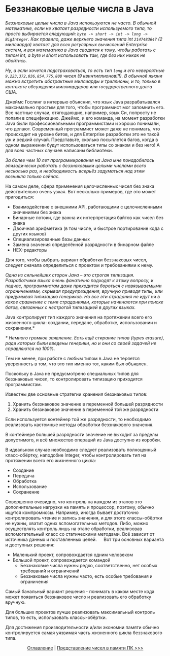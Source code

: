 Беззнаковые целые числа в Java
==============================

_Беззнаковые целые числа в Java используются не часто. В обычной математике, если не хватает разрядности используемого типа, то просто выбирается следующий: `byte -> short -> int -> long -> BigInteger`. Как правило, даже верхнего значения типа int `2147483647` (2 миллиарда) хватает для всех регулярных вычислений Enterprise систем, и вся математика в Java сводится к тому, чтобы работать с типом int, а byte и short использовать там, где без них никак не обойтись._

_Ну, а если хочется подстраховаться, то есть тип `long` и его невероятные `9,223,372,036,854,775,808` чисел (9 квинтиллионов!!!). В обычной жизни можно встретить абстрактные миллиарды и триллионы, и то, только в контексте обсуждения миллиардеров или государственного долга США._

Джеймс Гослинг в интервью объяснил, что язык Java разрабатывался максимально простым для того, чтобы программист мог запомнить его. Все частные случаи, отягощающие, например, язык Си, попросту не попали в спецификацию. Джеймс, и его команда, на момент разработки Java были профессиональными программистами и хорошо понимали, что делают. Современный программист может даже не понимать, что происходит на уровне битов, и для Enterprise разработки это не такой уж и редкий случай. Представьте, сколько посыплется багов, когда в одном выражении будут использоваться типы со знаком и без него! А для всех частных случаев написаны библиотеки.

_За более чем 10 лет программирования на Java мне понадобилось эпизодически работать с беззнаковыми целыми числами всего несколько раз, и необходимость всерьёз задуматься над этим возникла только сейчас._

На самом деле, сфера применения целочисленных чисел без знака действительно очень узкая. Вот несколько примеров, где это может пригодиться:

*	Взаимодействие с внешними API, работающими с целочисленными значениями без знака
*	Бинарные потоки, где важна их интерпретация байтов как чисел без знака
*	Двоичная арифметика (в том числе, и быстрое портирование кода с других языков)
*	Специализированные базы данных
*	Замена значения определённой разрядности в бинарном файле
*	HEX-редакторы

Для того, чтобы выбрать вариант обработки беззнаковых чисел, следует сначала определиться с проектом и требованиями к нему.

_Одна из сильнейших сторон Java – это строгая типизация. Разработчики языка очень фанатично подходят к этому вопросу, и подчас, программистам даже приходится бороться с навязываемыми ограничениями, скрывая предупреждения, вручную приводя типы, или придумывая типизацию генериков. Но все эти страдания не идут ни в какое сравнение с теми страданиями, которые начинаются при поиске багов, связанных с нестрогой типизацией в других языках._

Java контролирует тип каждого значения на протяжении всего его жизненного цикла: создании, передаче, обработке, использовании и сохранении.*

_* Немного громкое заявление. Есть ещё стирание типов (types erasure), ради которых были введены генерики, но и они со своей задачей не справляются на 100%._

Тем не менее, при работе с любым типом в Java не теряется уверенность в том, что это тип именно тот, каким был объявлен.

Поскольку в Java не предусмотрено специальных типов для беззнаковых чисел, то контролировать типизацию приходится программистам.

Известны две основные стратегии хранения беззнаковых типов:

1.	Хранить беззнаковое значение в переменной большей разрядности
2.	Хранить беззнаковое значение в переменной той же разрядности

Если используется контейнер той же разрядности, то необходимо реализовать кастомные методы обработки беззнакового значения.

В контейнере большей разрядности значение не выходит за пределы допустимого, и всё множество операций из Java доступно из коробки.

В идеальном случае необходимо следует реализовать полноценный класс-обёртку, наподобие Integer, чтобы контролировать тип на протяжении всего его жизненного цикла: 

*	Создание
*	Передача
*	Обработка
*	Использование
*	Сохранение

Совершенно очевидно, что контроль на каждом из этапов это дополнительные нагрузки на память и процессор, поэтому, обычно ищутся компромиссы. Например, иногда бывает достаточно контролировать чтение и запись значения, и для этого классы-обёртки не нужны, хватит одних вспомогательных методов. Либо, можно осуществлять контроль лишь на этапе обработки, реализовав вспомогательный класс со статическими методами. Всё зависит от источника данных и поставленных целей.
 
Вот три основных варианта и доступных решения:

*	Маленький проект, сопровождается одним человеком
*	Большой проект, сопровождается командой
    *	Беззнаковые числа нужны редко, соответственно, нет особых требований и ограничений
    *	Беззнаковые числа нужны часто, есть особые требования и ограничения

Самый банальный вариант решения - понимать в каком месте кода может появиться беззнаковое число и реализовать его обработку вручную.

Для больших проектов лучше реализовать максимальный контроль типов, то есть, использовать классы-обёртки.

Для достижения производительности и/или экономии памяти обычно контролируется самая уязвимая часть жизненного цикла беззнакового типа.

<p align="center">
   <a href="toc.md">Оглавление</a> | <a href="numbers-in-memory.md">Представление чисел в памяти ПК >>></a>
</p>
